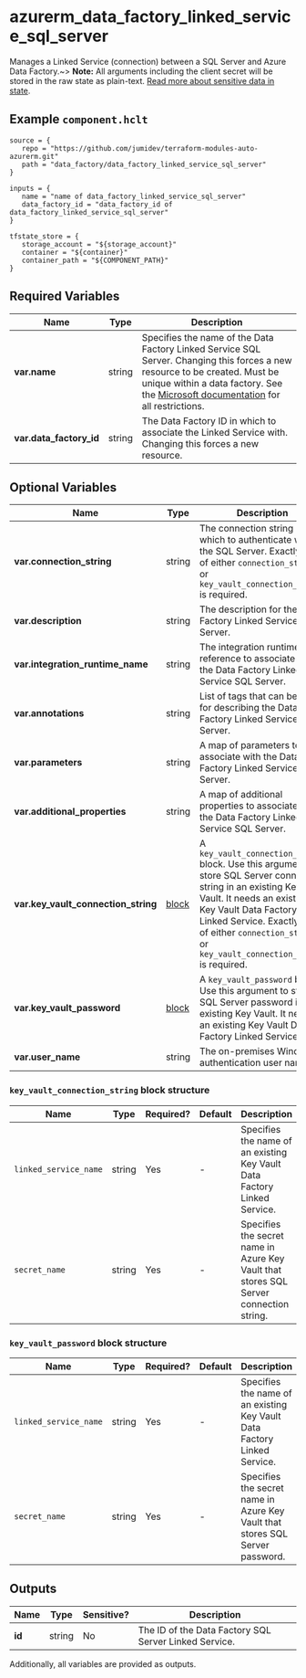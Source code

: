 # azurerm_data_factory_linked_service_sql_server

Manages a Linked Service (connection) between a SQL Server and Azure Data Factory.~> **Note:** All arguments including the client secret will be stored in the raw state as plain-text. [Read more about sensitive data in state](/docs/state/sensitive-data.html).

## Example `component.hclt`

```hcl
source = {
   repo = "https://github.com/jumidev/terraform-modules-auto-azurerm.git" 
   path = "data_factory/data_factory_linked_service_sql_server" 
}

inputs = {
   name = "name of data_factory_linked_service_sql_server" 
   data_factory_id = "data_factory_id of data_factory_linked_service_sql_server" 
}

tfstate_store = {
   storage_account = "${storage_account}" 
   container = "${container}" 
   container_path = "${COMPONENT_PATH}" 
}

```

## Required Variables

| Name | Type |  Description |
| ---- | --------- |  ----------- |
| **var.name** | string |  Specifies the name of the Data Factory Linked Service SQL Server. Changing this forces a new resource to be created. Must be unique within a data factory. See the [Microsoft documentation](https://docs.microsoft.com/azure/data-factory/naming-rules) for all restrictions. | 
| **var.data_factory_id** | string |  The Data Factory ID in which to associate the Linked Service with. Changing this forces a new resource. | 

## Optional Variables

| Name | Type |  Description |
| ---- | --------- |  ----------- |
| **var.connection_string** | string |  The connection string in which to authenticate with the SQL Server. Exactly one of either `connection_string` or `key_vault_connection_string` is required. | 
| **var.description** | string |  The description for the Data Factory Linked Service SQL Server. | 
| **var.integration_runtime_name** | string |  The integration runtime reference to associate with the Data Factory Linked Service SQL Server. | 
| **var.annotations** | string |  List of tags that can be used for describing the Data Factory Linked Service SQL Server. | 
| **var.parameters** | string |  A map of parameters to associate with the Data Factory Linked Service SQL Server. | 
| **var.additional_properties** | string |  A map of additional properties to associate with the Data Factory Linked Service SQL Server. | 
| **var.key_vault_connection_string** | [block](#key_vault_connection_string-block-structure) |  A `key_vault_connection_string` block. Use this argument to store SQL Server connection string in an existing Key Vault. It needs an existing Key Vault Data Factory Linked Service. Exactly one of either `connection_string` or `key_vault_connection_string` is required. | 
| **var.key_vault_password** | [block](#key_vault_password-block-structure) |  A `key_vault_password` block. Use this argument to store SQL Server password in an existing Key Vault. It needs an existing Key Vault Data Factory Linked Service. | 
| **var.user_name** | string |  The on-premises Windows authentication user name. | 

### `key_vault_connection_string` block structure

| Name | Type | Required? | Default | Description |
| ---- | ---- | --------- | ------- | ----------- |
| `linked_service_name` | string | Yes | - | Specifies the name of an existing Key Vault Data Factory Linked Service. |
| `secret_name` | string | Yes | - | Specifies the secret name in Azure Key Vault that stores SQL Server connection string. |

### `key_vault_password` block structure

| Name | Type | Required? | Default | Description |
| ---- | ---- | --------- | ------- | ----------- |
| `linked_service_name` | string | Yes | - | Specifies the name of an existing Key Vault Data Factory Linked Service. |
| `secret_name` | string | Yes | - | Specifies the secret name in Azure Key Vault that stores SQL Server password. |



## Outputs

| Name | Type | Sensitive? | Description |
| ---- | ---- | --------- | --------- |
| **id** | string | No  | The ID of the Data Factory SQL Server Linked Service. | 

Additionally, all variables are provided as outputs.
